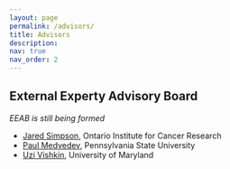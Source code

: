 ```yaml
---
layout: page
permalink: /advisors/
title: Advisors
description:
nav: true
nav_order: 2
---
```


## External Experty Advisory Board

*EEAB is still being formed*

* [Jared Simpson](https://oicr.on.ca/researchers/jared-simpson/), Ontario Institute for Cancer Research
* [Paul Medvedev](https://medvedevgroup.com/), Pennsylvania State University
* [Uzi Vishkin](http://users.umiacs.umd.edu/~vishkin/index.shtml), University of Maryland
